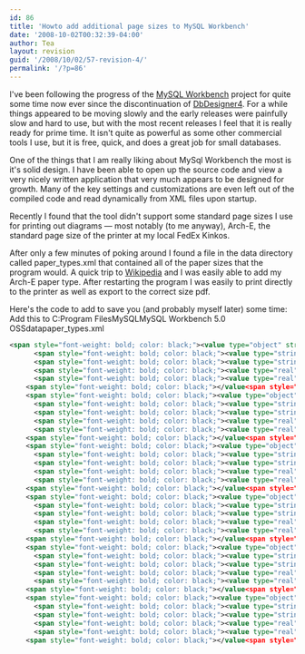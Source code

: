 ```yaml
---
id: 86
title: 'Howto add additional page sizes to MySQL Workbench'
date: '2008-10-02T00:32:39-04:00'
author: Tea
layout: revision
guid: '/2008/10/02/57-revision-4/'
permalink: '/?p=86'
---
```


I've been following the progress of the [MySQL Workbench](http://dev.mysql.com/workbench/) project for quite some time now ever since the discontinuation of [DbDesigner4](http://www.fabforce.net/dbdesigner4/). For a while things appeared to be moving slowly and the early releases were painfully slow and hard to use, but with the most recent releases I feel that it is really ready for prime time. It isn't quite as powerful as some other commercial tools I use, but it is free, quick, and does a great job for small databases.

One of the things that I am really liking about MySql Workbench the most is it's solid design. I have been able to open up the source code and view a very nicely written application that very much appears to be designed for growth. Many of the key settings and customizations are even left out of the compiled code and read dynamically from XML files upon startup.

Recently I found that the tool didn't support some standard page sizes I use for printing out diagrams — most notably (to me anyway), Arch-E, the standard page size of the printer at my local FedEx Kinkos.

After only a few minutes of poking around I found a file in the data directory called paper\_types.xml that contained all of the paper sizes that the program would. A quick trip to [Wikipedia](http://en.wikipedia.org/wiki/Paper_size) and I was easily able to add my Arch-E paper type. After restarting the program I was easily to print directly to the printer as well as export to the correct size pdf.

Here's the code to add to save you (and probably myself later) some time:  
Add this to C:Program FilesMySQLMySQL Workbench 5.0 OSSdatapaper\_types.xml

```xml
<span style="font-weight: bold; color: black;"><value type="object" struct-name="app.PaperType" id="com.mysql.wb.papertype.archa"></span>
      <span style="font-weight: bold; color: black;"><value type="string" key="name"></span>Arch-A<span style="font-weight: bold; color: black;"></value<span style="font-weight: bold; color: black;">></span></span>
      <span style="font-weight: bold; color: black;"><value type="string" key="caption"></span>Arch A (9 in x 12 in.)<span style="font-weight: bold; color: black;"></value<span style="font-weight: bold; color: black;">></span></span>
      <span style="font-weight: bold; color: black;"><value type="real" key="width"></span>228.6<span style="font-weight: bold; color: black;"></value<span style="font-weight: bold; color: black;">></span></span>
      <span style="font-weight: bold; color: black;"><value type="real" key="height"></span>304.8<span style="font-weight: bold; color: black;"></value<span style="font-weight: bold; color: black;">></span></span>
    <span style="font-weight: bold; color: black;"></value<span style="font-weight: bold; color: black;">></span></span>
    <span style="font-weight: bold; color: black;"><value type="object" struct-name="app.PaperType" id="com.mysql.wb.papertype.archb"></span>
      <span style="font-weight: bold; color: black;"><value type="string" key="name"></span>Arch-B<span style="font-weight: bold; color: black;"></value<span style="font-weight: bold; color: black;">></span></span>
      <span style="font-weight: bold; color: black;"><value type="string" key="caption"></span>Arch B (12 in x 18 in.)<span style="font-weight: bold; color: black;"></value<span style="font-weight: bold; color: black;">></span></span>
      <span style="font-weight: bold; color: black;"><value type="real" key="width"></span>304.8<span style="font-weight: bold; color: black;"></value<span style="font-weight: bold; color: black;">></span></span>
      <span style="font-weight: bold; color: black;"><value type="real" key="height"></span>457.2<span style="font-weight: bold; color: black;"></value<span style="font-weight: bold; color: black;">></span></span>
    <span style="font-weight: bold; color: black;"></value<span style="font-weight: bold; color: black;">></span></span>
    <span style="font-weight: bold; color: black;"><value type="object" struct-name="app.PaperType" id="com.mysql.wb.papertype.archc"></span>
      <span style="font-weight: bold; color: black;"><value type="string" key="name"></span>Arch-C<span style="font-weight: bold; color: black;"></value<span style="font-weight: bold; color: black;">></span></span>
      <span style="font-weight: bold; color: black;"><value type="string" key="caption"></span>Arch C (18 in x 24 in.)<span style="font-weight: bold; color: black;"></value<span style="font-weight: bold; color: black;">></span></span>
      <span style="font-weight: bold; color: black;"><value type="real" key="width"></span>457.2<span style="font-weight: bold; color: black;"></value<span style="font-weight: bold; color: black;">></span></span>
      <span style="font-weight: bold; color: black;"><value type="real" key="height"></span>609.6<span style="font-weight: bold; color: black;"></value<span style="font-weight: bold; color: black;">></span></span>
    <span style="font-weight: bold; color: black;"></value<span style="font-weight: bold; color: black;">></span></span>
    <span style="font-weight: bold; color: black;"><value type="object" struct-name="app.PaperType" id="com.mysql.wb.papertype.archd"></span>
      <span style="font-weight: bold; color: black;"><value type="string" key="name"></span>Arch-D<span style="font-weight: bold; color: black;"></value<span style="font-weight: bold; color: black;">></span></span>
      <span style="font-weight: bold; color: black;"><value type="string" key="caption"></span>Arch D (24 in x 36 in.)<span style="font-weight: bold; color: black;"></value<span style="font-weight: bold; color: black;">></span></span>
      <span style="font-weight: bold; color: black;"><value type="real" key="width"></span>609.6<span style="font-weight: bold; color: black;"></value<span style="font-weight: bold; color: black;">></span></span>
      <span style="font-weight: bold; color: black;"><value type="real" key="height"></span>914.4<span style="font-weight: bold; color: black;"></value<span style="font-weight: bold; color: black;">></span></span>
    <span style="font-weight: bold; color: black;"></value<span style="font-weight: bold; color: black;">></span></span>
    <span style="font-weight: bold; color: black;"><value type="object" struct-name="app.PaperType" id="com.mysql.wb.papertype.arche"></span>
      <span style="font-weight: bold; color: black;"><value type="string" key="name"></span>Arch-E<span style="font-weight: bold; color: black;"></value<span style="font-weight: bold; color: black;">></span></span>
      <span style="font-weight: bold; color: black;"><value type="string" key="caption"></span>Arch E (36 in x 48 in.)<span style="font-weight: bold; color: black;"></value<span style="font-weight: bold; color: black;">></span></span>
      <span style="font-weight: bold; color: black;"><value type="real" key="width"></span>914.4<span style="font-weight: bold; color: black;"></value<span style="font-weight: bold; color: black;">></span></span>
      <span style="font-weight: bold; color: black;"><value type="real" key="height"></span>1219.2<span style="font-weight: bold; color: black;"></value<span style="font-weight: bold; color: black;">></span></span>
    <span style="font-weight: bold; color: black;"></value<span style="font-weight: bold; color: black;">></span></span>
    <span style="font-weight: bold; color: black;"><value type="object" struct-name="app.PaperType" id="com.mysql.wb.papertype.arche1"></span>
      <span style="font-weight: bold; color: black;"><value type="string" key="name"></span>Arch-E1<span style="font-weight: bold; color: black;"></value<span style="font-weight: bold; color: black;">></span></span>
      <span style="font-weight: bold; color: black;"><value type="string" key="caption"></span>Arch E1 (30 in x 42 in.)<span style="font-weight: bold; color: black;"></value<span style="font-weight: bold; color: black;">></span></span>
      <span style="font-weight: bold; color: black;"><value type="real" key="width"></span>762<span style="font-weight: bold; color: black;"></value<span style="font-weight: bold; color: black;">></span></span>
      <span style="font-weight: bold; color: black;"><value type="real" key="height"></span>1066.8<span style="font-weight: bold; color: black;"></value<span style="font-weight: bold; color: black;">></span></span>
    <span style="font-weight: bold; color: black;"></value<span style="font-weight: bold; color: black;">></span></span>
```